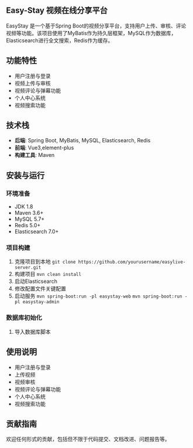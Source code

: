## Easy-Stay 视频在线分享平台

EasyStay 是一个基于Spring Boot的视频分享平台，支持用户上传、审核、评论视频等功能。该项目使用了MyBatis作为持久层框架，MySQL作为数据库，Elasticsearch进行全文搜索，Redis作为缓存。

## 功能特性

- 用户注册与登录
- 视频上传与审核
- 视频评论与弹幕功能
- 个人中心系统
- 视频搜索功能

## 技术栈

- **后端**: Spring Boot, MyBatis, MySQL, Elasticsearch, Redis
- **前端**: Vue3,element-plus
- **构建工具**: Maven

## 安装与运行

### 环境准备

- JDK 1.8
- Maven 3.6+
- MySQL 5.7+
- Redis 5.0+
- Elasticsearch 7.0+

### 项目构建

1. 克隆项目到本地 `git clone https://github.com/yourusername/easylive-server.git`
2. 构建项目   `mvn clean install`
3. 启动Elasticsearch
4. 修改配置文件关键配置
5. 启动服务
`mvn spring-boot:run -pl easystay-web`
`mvn spring-boot:run -pl easystay-admin`


### 数据库初始化

1. 导入数据库脚本

## 使用说明

- 用户注册与登录
- 上传视频
- 视频审核
- 视频评论与弹幕功能
- 个人中心系统
- 视频搜索功能

## 贡献指南

欢迎任何形式的贡献，包括但不限于代码提交、文档改进、问题报告等。


